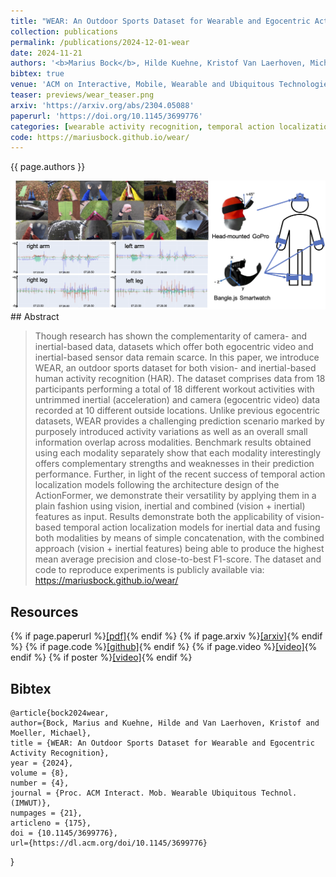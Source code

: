 ```yaml
---
title: "WEAR: An Outdoor Sports Dataset for Wearable and Egocentric Activity Recognition"
collection: publications
permalink: /publications/2024-12-01-wear
date: 2024-11-21
authors: '<b>Marius Bock</b>, Hilde Kuehne, Kristof Van Laerhoven, Michael Moeller'
bibtex: true
venue: 'ACM on Interactive, Mobile, Wearable and Ubiquitous Technologies'
teaser: previews/wear_teaser.png
arxiv: 'https://arxiv.org/abs/2304.05088'
paperurl: 'https://doi.org/10.1145/3699776'
categories: [wearable activity recognition, temporal action localization, mulitmodal activity recognition, datasets]
code: https://mariusbock.github.io/wear/
---
```


{{ page.authors }}

<img class="pub_teaser" src="../images/previews/wear.png" alt="Teaser Image" title="teaser" />
## Abstract

> Though research has shown the complementarity of camera- and inertial-based data, datasets which offer both egocentric video and inertial-based sensor data remain scarce. In this paper, we introduce WEAR, an outdoor sports dataset for both vision- and inertial-based human activity recognition (HAR). The dataset comprises data from 18 participants performing a total of 18 different workout activities with untrimmed inertial (acceleration) and camera (egocentric video) data recorded at 10 different outside locations. Unlike previous egocentric datasets, WEAR provides a challenging prediction scenario marked by purposely introduced activity variations as well as an overall small information overlap across modalities. Benchmark results obtained using each modality separately show that each modality interestingly offers complementary strengths and weaknesses in their prediction performance. Further, in light of the recent success of temporal action localization models following the architecture design of the ActionFormer, we demonstrate their versatility by applying them in a plain fashion using vision, inertial and combined (vision + inertial) features as input. Results demonstrate both the applicability of vision-based temporal action localization models for inertial data and fusing both modalities by means of simple concatenation, with the combined approach (vision + inertial features) being able to produce the highest mean average precision and close-to-best F1-score. The dataset and code to reproduce experiments is publicly available via: https://mariusbock.github.io/wear/

## Resources

{% if page.paperurl %}<a href=" {{ page.paperurl }} ">[pdf]</a>{% endif %} {% if page.arxiv %}<a href=" {{ page.arxiv }} ">[arxiv]</a>{% endif %} {% if page.code %}<a href=" {{ page.code }} ">[github]</a>{% endif %} {% if page.video %}<a href=" {{ page.video }} ">[video]</a>{% endif %} {% if poster %}<a href=" {{ page.poster }} ">[video]</a>{% endif %}

## Bibtex

    @article{bock2024wear,
    author={Bock, Marius and Kuehne, Hilde and Van Laerhoven, Kristof and Moeller, Michael},
    title = {WEAR: An Outdoor Sports Dataset for Wearable and Egocentric Activity Recognition},
    year = {2024},
    volume = {8},
    number = {4},
    journal = {Proc. ACM Interact. Mob. Wearable Ubiquitous Technol. (IMWUT)},
    numpages = {21},
    articleno = {175},
    doi = {10.1145/3699776},
    url={https://dl.acm.org/doi/10.1145/3699776}
}
